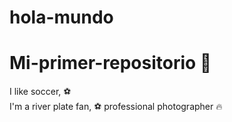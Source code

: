 # hola-mundo

# Mi-primer-repositorio :rocket:

I like soccer, ⚽    
I'm a river plate fan, ⚽
professional photographer 🔥

